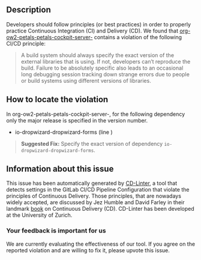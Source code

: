 
## Description
Developers should follow principles (or best practices) in order to properly practice Continuous Integration (CI) and Delivery (CD).
We found that [org-ow2-petals-petals-cockpit-server-](https://gitlab.com/linagora/petals-cockpit/blob/master/.gitlab-ci.yml) contains a violation of the following CI/CD principle:

> A build system should always specify the exact version of the external libraries that is using.
If not, developers can’t reproduce the build. Failure to be absolutely specific also leads to an occasional long debugging session tracking down strange errors due to people or build systems using different versions of libraries.

## How to locate the violation

In org-ow2-petals-petals-cockpit-server-, for the following dependency only the major release is specified in the version number.

* io-dropwizard-dropwizard-forms (line )

> **Suggested Fix:** Specify the exact version of dependency `io-dropwizard-dropwizard-forms`.

## Information about this issue

This issue has been automatically generated by [CD-Linter](https://gitlab.com/Jancso/configuration-analytics), a tool that detects settings in the GitLab CI/CD Pipeline Configuration that violate the principles of Continuous Delivery. Those principles, that are nowadays widely accepted, are discussed by Jez Humble and David Farley in their landmark [book](https://www.oreilly.com/library/view/continuous-delivery-reliable/9780321670250/) on Continuous Delivery (CD). CD-Linter has been developed at the University of Zurich.

### Your feedback is important for us
We are currently evaluating the effectiveness of our tool. If you agree on the reported violation and are willing to fix it, please upvote this issue.